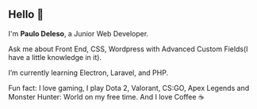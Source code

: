 <h2>Hello 👋</h2>

<p>I'm <strong>Paulo Deleso</strong>, a Junior Web Developer.</p>
<p>Ask me about Front End, CSS, Wordpress with Advanced Custom Fields(I have a little knowledge in it).</p>
<p>I’m currently learning Electron, Laravel, and PHP.</p>
<p>Fun fact: I love gaming, I play Dota 2, Valorant, CS:GO, Apex Legends and Monster Hunter: World on my free time. And I love Coffee
☕ </p>
